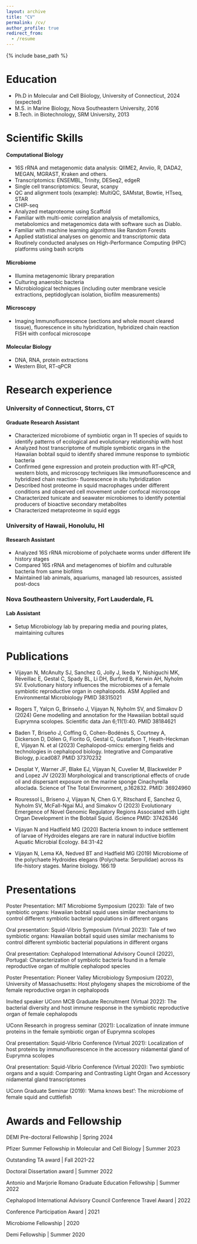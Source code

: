 ```yaml
---
layout: archive
title: "CV"
permalink: /cv/
author_profile: true
redirect_from:
  - /resume
---
```


{% include base_path %}

Education
======
* Ph.D in Molecular and Cell Biiology, University of Connecticut, 2024 (expected)
* M.S. in Marine Biology, Nova Southeastern University, 2016
* B.Tech. in Biotechnology, SRM University, 2013

Scientific Skills
======
#### Computational Biology ####
* 16S rRNA and metagenomic data analysis: QIIME2, Anviio, R, DADA2, MEGAN, MGRAST, Kraken and others.
* Transcriptomics: ENSEMBL, Trinity, DESeq2, edgeR
* Single cell transcriptomics: Seurat, scanpy 
* QC and alignment tools (example): MultiQC, SAMstat, Bowtie, HTseq, STAR
* CHIP-seq
* Analyzed metaproteome using Scaffold 
* Familiar with multi-omic correlation analysis of metallomics, metabolomics and metagenomics data with software such as Diablo. 
* Familiar with machine learning algorithms like Random Forests 
* Applied statistical analyses on genomic and transcriptomic data
* Routinely conducted analyses on High-Performance Computing (HPC) platforms using bash scripts

#### Microbiome ####
* Illumina metagenomic library preparation
* Culturing anaerobic bacteria
* Microbiological techniques (including outer membrane vesicle extractions, peptidoglycan isolation, biofilm measurements)

#### Microscopy ####
* Imaging Immunofluorescence (sections and whole mount cleared tissue), fluorescence in situ hybridization, hybridized chain reaction FISH with confocal microscope

#### Molecular Biology ####
* DNA, RNA, protein extractions
* Western Blot, RT-qPCR

Research experience	
======
### University of Connecticut, Storrs, CT ###
#### Graduate Research Assistant ####	
* Characterized microbiome of symbiotic organ in 11 species of squids to identify patterns of ecological and evolutionary relationship with host
* Analyzed host transcriptome of multiple symbiotic organs in the Hawaiian bobtail squid to identify shared immune response to symbiotic bacteria
* Confirmed gene expression and protein production with RT-qPCR, western blots, and microscopy techniques like immunofluorescence and hybridized chain reaction- fluorescence in situ hybridization
* Described host proteome in squid macrophages under different conditions and observed cell movement under confocal microscope
* Characterized tunicate and seawater microbiomes to identify potential producers of bioactive secondary metabolites
* Characterized metaproteome in squid eggs
	
### University of Hawaii, Honolulu, HI ###
#### Research Assistant	####      
* Analyzed 16S rRNA microbiome of polychaete worms under different life history stages
* Compared 16S rRNA and metagenomes of biofilm and culturable bacteria from same biofilms
* Maintained lab animals, aquariums, managed lab resources, assisted post-docs

### Nova Southeastern University, Fort Lauderdale, FL ###
#### Lab Assistant	  ####
* Setup Microbiology lab by preparing media and pouring plates, maintaining cultures


Publications
======
* Vijayan N, McAnulty SJ, Sanchez G, Jolly J, Ikeda Y, Nishiguchi MK, Réveillac E, Gestal C, Spady BL, Li DH, Burford B, Kerwin AH, Nyholm SV. Evolutionary history influences the microbiomes of a female symbiotic reproductive organ in cephalopods. ASM Applied and Environmental Microbiology PMID 38315021
  
* Rogers T, Yalçın G, Brinseño J, Vijayan N, Nyholm SV, and Simakov D (2024) Gene modelling and annotation for the Hawaiiian bobtail squid Euprymna scolopes. Scientific data Jan 6;11(1):40. PMID 38184621
  
* Baden T, Briseño J, Coffing G, Cohen-Bodénès S, Courtney A, Dickerson D, Dölen G, Fiorito G, Gestal C, Gustafson T, Heath-Heckman E, Vijayan N. et al (2023) Cephalopod-omics: emerging fields and technologies in cephalopod biology. Integrative and Comparative Biology, p.icad087. PMID 37370232

* Desplat Y, Warner JF, Blake EJ, Vijayan N, Cuvelier M, Blackwelder P and Lopez JV (2023) Morphological and transcriptional effects of crude oil and dispersant exposure on the marine sponge Cinachyrella alloclada. Science of The Total Environment, p.162832. PMID: 36924960
  
* Rouressol L, Briseno J, Vijayan N, Chen G.Y, Ritschard E, Sanchez G, Nyholm SV, McFall-Ngai MJ, and Simakov O (2023) Evolutionary Emergence of Novel Genomic Regulatory Regions Associated with Light Organ Development in the Bobtail Squid. iScience PMID: 37426346
  
* Vijayan N and Hadfield MG (2020) Bacteria known to induce settlement of larvae of Hydroides elegans are rare in natural inductive biofilm Aquatic Microbial Ecology. 84:31-42

* Vijayan N, Lema KA, Nedved BT and Hadfield MG (2019) Microbiome of the polychaete Hydroides elegans (Polychaeta: Serpulidae) across its life-history stages. Marine biology. 166:19
  
Presentations
======
Poster Presentation: MIT Microbiome Symposium (2023): Tale of two symbiotic organs: Hawaiian bobtail squid uses similar mechanisms to control different symbiotic bacterial populations in different organs

Oral presentation: Squid-Vibrio Symposium (Virtual 2023): Tale of two symbiotic organs: Hawaiian bobtail squid uses similar mechanisms to control different symbiotic bacterial populations in different organs

Oral presentation: Cephalopod International Advisory Council (2022), Portugal: Characterization of symbiotic bacteria found in a female reproductive organ of multiple cephalopod species

Poster Presentation: Pioneer Valley Microbiology Symposium (2022), University of Massachusetts: Host phylogeny shapes the microbiome of the female reproductive organ in cephalopods

Invited speaker UConn MCB Graduate Recruitment (Virtual 2022): The bacterial diversity and host immune response in the symbiotic reproductive organ of female cephalopods

UConn Research in progress seminar (2021): Localization of innate immune proteins in the female symbiotic organ of Euprymna scolopes

Oral presentation: Squid-Vibrio Conference (Virtual 2021): Localization of host proteins by immunofluorescence in the accessory nidamental gland of Euprymna scolopes

Oral presentation: Squid-Vibrio Conference (Virtual 2020): Two symbiotic organs and a squid: Comparing and Contrasting Light Organ and Accessory nidamental gland transcriptomes

UConn Graduate Seminar (2019): ‘Mama knows best’: The microbiome of female squid and cuttlefish
  
Awards and Fellowship
======

DEMI Pre-doctoral Fellowship |          Spring 2024

Pfizer Summer Fellowship in Molecular and Cell Biology |          Summer 2023

Outstanding TA award |          Fall 2021-22 

Doctoral Dissertation award |          Summer 2022

Antonio and Marjorie Romano Graduate Education Fellowship |          Summer 2022

Cephalopod International Advisory Council Conference Travel Award |          2022

Conference Participation Award |          2021 

Microbiome Fellowship |          2020 

Demi Fellowship |         Summer 2020 


  

